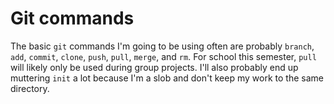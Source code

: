 # Git commands

The basic `git` commands I'm going to be using often are probably `branch`, 
`add`, `commit`, `clone`, `push`, `pull`, `merge`, and `rm`. For school this
semester, `pull` will likely only be used during group projects. I'll also
probably end up muttering `init` a lot because I'm a slob and don't keep my 
work to the same directory.
